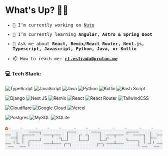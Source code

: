 # What's Up? 👋🏻

###

<samp>
  
  - 🔭 I’m currently working on <a href="https://github.com/andesvel/nuto">Nuto</a>
  
  - 🌱 I’m currently learning **Angular, Astro & Spring Boot**
  
  - 💬 Ask me about **React, Remix/React Router, Next.js, Typescript, Javascript, Python, Java, or Kotlin**
  
  - 📫 How to reach me: **rt.estrada@proton.me**
  </samp>
  
###

### 💻 Tech Stack:

###

![TypeScript](https://img.shields.io/badge/typescript-%23007ACC.svg?style=flat-square&logo=typescript&logoColor=white) 
![JavaScript](https://img.shields.io/badge/javascript-%23323330.svg?style=flat-square&logo=javascript&logoColor=%23F7DF1E) 
![Java](https://img.shields.io/badge/java-%23ED8B00.svg?style=flat-square&logo=openjdk&logoColor=white) 
![Python](https://img.shields.io/badge/python-3670A0?style=flat-square&logo=python&logoColor=ffdd54) 
![Kotlin](https://img.shields.io/badge/kotlin-%237F52FF.svg?style=flat-square&logo=kotlin&logoColor=white) 
![Bash Script](https://img.shields.io/badge/bash_script-%23121011.svg?style=flat-square&logo=gnu-bash&logoColor=white) 

![Django](https://img.shields.io/badge/django-%23092E20.svg?style=flat-square&logo=django&logoColor=white) 
![Next JS](https://img.shields.io/badge/Next-black?style=flat-square&logo=next.js&logoColor=white) 
![Remix](https://img.shields.io/badge/remix-%23000.svg?style=flat-square&logo=remix&logoColor=white) 
![React](https://img.shields.io/badge/react-%2320232a.svg?style=flat-square&logo=react&logoColor=%2361DAFB) 
![React Router](https://img.shields.io/badge/React_Router-CA4245?style=flat-square&logo=react-router&logoColor=white) 
![TailwindCSS](https://img.shields.io/badge/tailwindcss-%2338B2AC.svg?style=flat-square&logo=tailwind-css&logoColor=white) 

![Cloudflare](https://img.shields.io/badge/Cloudflare-F38020?style=flat-square&logo=Cloudflare&logoColor=white) 
![Google Cloud](https://img.shields.io/badge/GoogleCloud-%234285F4.svg?style=flat-square&logo=google-cloud&logoColor=white) 
![Vercel](https://img.shields.io/badge/vercel-%23000000.svg?style=flat-square&logo=vercel&logoColor=white) 

![Postgres](https://img.shields.io/badge/postgres-%23316192.svg?style=flat-square&logo=postgresql&logoColor=white) 
![MySQL](https://img.shields.io/badge/mysql-4479A1.svg?style=flat-square&logo=mysql&logoColor=white) 
![SQLite](https://img.shields.io/badge/sqlite-%2307405e.svg?style=flat-square&logo=sqlite&logoColor=white) 

###

<picture>
  <source media="(prefers-color-scheme: dark)" srcset="https://raw.githubusercontent.com/andesvel/andesvel/output/pacman-contribution-graph-dark.svg">
  <source media="(prefers-color-scheme: light)" srcset="https://raw.githubusercontent.com/andesvel/andesvel/output/pacman-contribution-graph.svg">
  <img alt="pacman contribution graph" src="https://raw.githubusercontent.com/andesvel/andesvel/output/pacman-contribution-graph.svg">
</picture>

###
